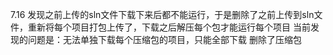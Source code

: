 7.16 发现之前上传的sln文件下载下来后都不能运行，于是删除了之前上传到sln文件，重新将每个项目打包上传了，下载之后解压每个包才能运行每个项目
当前发现的问题是：无法单独下载每个压缩包的项目，只能全部下载
删除了压缩包
